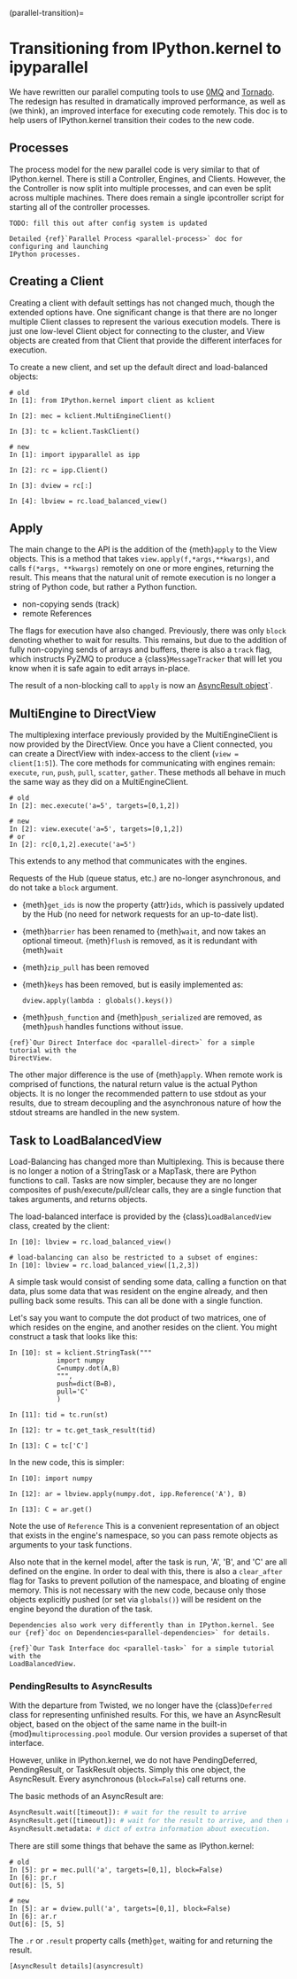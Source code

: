 (parallel-transition)=

# Transitioning from IPython.kernel to ipyparallel

We have rewritten our parallel computing tools to use [0MQ] and [Tornado]. The redesign
has resulted in dramatically improved performance, as well as (we think), an improved
interface for executing code remotely. This doc is to help users of IPython.kernel
transition their codes to the new code.

## Processes

The process model for the new parallel code is very similar to that of IPython.kernel. There is
still a Controller, Engines, and Clients. However, the the Controller is now split into multiple
processes, and can even be split across multiple machines. There does remain a single
ipcontroller script for starting all of the controller processes.

```{note}
TODO: fill this out after config system is updated
```

```{seealso}
Detailed {ref}`Parallel Process <parallel-process>` doc for configuring and launching
IPython processes.
```

## Creating a Client

Creating a client with default settings has not changed much, though the extended options have.
One significant change is that there are no longer multiple Client classes to represent the
various execution models. There is just one low-level Client object for connecting to the
cluster, and View objects are created from that Client that provide the different interfaces for
execution.

To create a new client, and set up the default direct and load-balanced objects:

```ipython
# old
In [1]: from IPython.kernel import client as kclient

In [2]: mec = kclient.MultiEngineClient()

In [3]: tc = kclient.TaskClient()

# new
In [1]: import ipyparallel as ipp

In [2]: rc = ipp.Client()

In [3]: dview = rc[:]

In [4]: lbview = rc.load_balanced_view()
```

## Apply

The main change to the API is the addition of the {meth}`apply` to the View objects. This is a
method that takes `view.apply(f,*args,**kwargs)`, and calls `f(*args, **kwargs)` remotely on one
or more engines, returning the result. This means that the natural unit of remote execution
is no longer a string of Python code, but rather a Python function.

- non-copying sends (track)
- remote References

The flags for execution have also changed. Previously, there was only `block` denoting whether
to wait for results. This remains, but due to the addition of fully non-copying sends of
arrays and buffers, there is also a `track` flag, which instructs PyZMQ to produce a {class}`MessageTracker` that will let you know when it is safe again to edit arrays in-place.

The result of a non-blocking call to `apply` is now an [AsyncResult object](asyncresult)`.

## MultiEngine to DirectView

The multiplexing interface previously provided by the MultiEngineClient is now provided by the
DirectView. Once you have a Client connected, you can create a DirectView with index-access
to the client (`view = client[1:5]`). The core methods for
communicating with engines remain: `execute`, `run`, `push`, `pull`, `scatter`, `gather`. These
methods all behave in much the same way as they did on a MultiEngineClient.

```ipython
# old
In [2]: mec.execute('a=5', targets=[0,1,2])

# new
In [2]: view.execute('a=5', targets=[0,1,2])
# or
In [2]: rc[0,1,2].execute('a=5')
```

This extends to any method that communicates with the engines.

Requests of the Hub (queue status, etc.) are no-longer asynchronous, and do not take a `block`
argument.

- {meth}`get_ids` is now the property {attr}`ids`, which is passively updated by the Hub (no
  need for network requests for an up-to-date list).

- {meth}`barrier` has been renamed to {meth}`wait`, and now takes an optional timeout. {meth}`flush` is removed, as it is redundant with {meth}`wait`

- {meth}`zip_pull` has been removed

- {meth}`keys` has been removed, but is easily implemented as:

  ```
  dview.apply(lambda : globals().keys())
  ```

- {meth}`push_function` and {meth}`push_serialized` are removed, as {meth}`push` handles
  functions without issue.

```{seealso}
{ref}`Our Direct Interface doc <parallel-direct>` for a simple tutorial with the
DirectView.
```

The other major difference is the use of {meth}`apply`. When remote work is comprised of functions,
the natural return value is the actual Python objects. It is no longer the recommended pattern
to use stdout as your results, due to stream decoupling and the asynchronous nature of how the
stdout streams are handled in the new system.

## Task to LoadBalancedView

Load-Balancing has changed more than Multiplexing. This is because there is no longer a notion
of a StringTask or a MapTask, there are Python functions to call. Tasks are now
simpler, because they are no longer composites of push/execute/pull/clear calls, they are
a single function that takes arguments, and returns objects.

The load-balanced interface is provided by the {class}`LoadBalancedView` class, created by the client:

```ipython
In [10]: lbview = rc.load_balanced_view()

# load-balancing can also be restricted to a subset of engines:
In [10]: lbview = rc.load_balanced_view([1,2,3])
```

A simple task would consist of sending some data, calling a function on that data, plus some
data that was resident on the engine already, and then pulling back some results. This can
all be done with a single function.

Let's say you want to compute the dot product of two matrices, one of which resides on the
engine, and another resides on the client. You might construct a task that looks like this:

```ipython
In [10]: st = kclient.StringTask("""
            import numpy
            C=numpy.dot(A,B)
            """,
            push=dict(B=B),
            pull='C'
            )

In [11]: tid = tc.run(st)

In [12]: tr = tc.get_task_result(tid)

In [13]: C = tc['C']
```

In the new code, this is simpler:

```ipython
In [10]: import numpy

In [12]: ar = lbview.apply(numpy.dot, ipp.Reference('A'), B)

In [13]: C = ar.get()
```

Note the use of `Reference` This is a convenient representation of an object that exists
in the engine's namespace, so you can pass remote objects as arguments to your task functions.

Also note that in the kernel model, after the task is run, 'A', 'B', and 'C' are all defined on
the engine. In order to deal with this, there is also a `clear_after` flag for Tasks to prevent
pollution of the namespace, and bloating of engine memory. This is not necessary with the new
code, because only those objects explicitly pushed (or set via `globals()`) will be resident on
the engine beyond the duration of the task.

```{seealso}
Dependencies also work very differently than in IPython.kernel. See our {ref}`doc on Dependencies<parallel-dependencies>` for details.
```

```{seealso}
{ref}`Our Task Interface doc <parallel-task>` for a simple tutorial with the
LoadBalancedView.
```

### PendingResults to AsyncResults

With the departure from Twisted, we no longer have the {class}`Deferred` class for representing
unfinished results. For this, we have an AsyncResult object, based on the object of the same
name in the built-in {mod}`multiprocessing.pool` module. Our version provides a superset of that
interface.

However, unlike in IPython.kernel, we do not have PendingDeferred, PendingResult, or TaskResult
objects. Simply this one object, the AsyncResult. Every asynchronous (`block=False`) call
returns one.

The basic methods of an AsyncResult are:

```python
AsyncResult.wait([timeout]): # wait for the result to arrive
AsyncResult.get([timeout]): # wait for the result to arrive, and then return it
AsyncResult.metadata: # dict of extra information about execution.
```

There are still some things that behave the same as IPython.kernel:

```ipython
# old
In [5]: pr = mec.pull('a', targets=[0,1], block=False)
In [6]: pr.r
Out[6]: [5, 5]

# new
In [5]: ar = dview.pull('a', targets=[0,1], block=False)
In [6]: ar.r
Out[6]: [5, 5]
```

The `.r` or `.result` property calls {meth}`get`, waiting for and returning the
result.

```{seealso}
[AsyncResult details](asyncresult)
```

[0mq]: https://zeromq.org
[tornado]: https://github.com/tornadoweb/tornado
